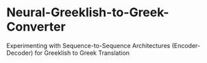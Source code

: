 # Neural-Greeklish-to-Greek-Converter
Experimenting with Sequence-to-Sequence Architectures (Encoder-Decoder) for Greeklish to Greek Translation 
